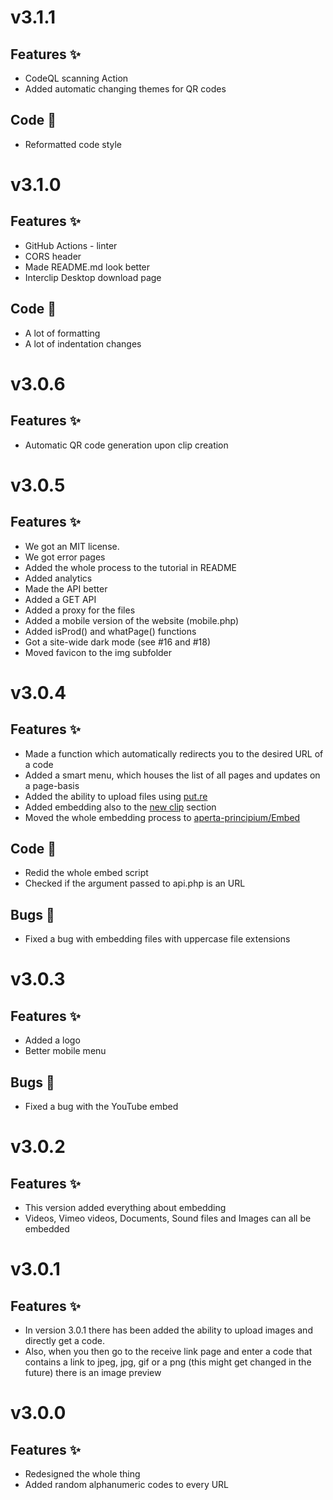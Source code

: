 # v3.1.1
## Features ✨
- CodeQL scanning Action
- Added automatic changing themes for QR codes

## Code 🎨
- Reformatted code style

# v3.1.0
## Features ✨
- GitHub Actions - linter
- CORS header
- Made README.md look better
- Interclip Desktop download page
## Code 🎨
- A lot of formatting
- A lot of indentation changes

# v3.0.6
## Features ✨
* Automatic QR code generation upon clip creation

# v3.0.5
## Features ✨
* We got an MIT license.
* We got error pages
* Added the whole process to the tutorial in README
* Added analytics
* Made the API better
* Added a GET API
* Added a proxy for the files
* Added a mobile version of the website (mobile.php)
* Added isProd() and whatPage() functions
* Got a site-wide dark mode (see #16 and #18)
* Moved favicon to the img subfolder 

# v3.0.4
## Features ✨
* Made a function which automatically redirects you to the desired URL of a code
* Added a smart menu, which houses the list of all pages and updates on a page-basis
* Added the ability to upload files using [put.re](https://put.re/)
* Added embedding also to the [new clip](https://github.com/aperta-principium/Interclip/blob/master/includes/new.php) section
* Moved the whole embedding process to [aperta-principium/Embed](https://github.com/aperta-principium/Embed)

## Code 🎨
* Redid the whole embed script
* Checked if the argument passed to api.php is an URL

## Bugs 🐛
* Fixed a bug with embedding files with uppercase file extensions 

# v3.0.3
## Features ✨
- Added a logo
- Better mobile menu

## Bugs 🐛
- Fixed a bug with the YouTube embed

# v3.0.2
## Features ✨
- This version added everything about embedding
- Videos, Vimeo videos, Documents, Sound files and Images can all be embedded

# v3.0.1
## Features ✨
- In version 3.0.1 there has been added the ability to upload images and directly get a code.
- Also, when you then go to the receive link page and enter a code that contains a link to jpeg, jpg, gif or a png (this might get changed in the future) there is an image preview

# v3.0.0
## Features ✨
- Redesigned the whole thing
- Added random alphanumeric codes to every URL